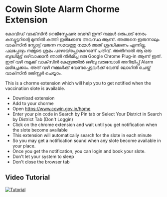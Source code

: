 # Cowin Slote Alarm Chorme Extension

കോവിഡ് വാക്‌സിൻ റെജിസ്ട്രേഷനു വേണ്ടി ഇന്ന് നമ്മൾ ഒരുപാട് നേരം കമ്പ്യൂട്ടറിന്റെ മുന്നിൽ കുത്തി ഇരിക്കേണ്ട അവസ്ഥ ആണ്. അങ്ങനെ ഇരുന്നാലും വാക്‌സിൻ സ്ലോട്ട് വരുന്ന സമയത്തു നമ്മൾ അത് ശ്രദ്ധിക്കണം എന്നില്ല. പലപ്പോഴും നമ്മുടെ ശ്രമം പാഴായിപ്പോകാറാണ് പതിവ്. അതിനാൽ ആ ഒരു ബുദ്ധിമുട്ട് ഒഴിവാക്കാൻ ഞാൻ നിർമിച്ച ഒരു Google Chrome Plug-in ആണ് ഇത്. ഇത് വഴി നമുക്ക് വാക്‌സിൻ കേന്ദ്രത്തിൽ ഒഴിവു വരുമ്പോൾ അറിയിപ്പ് Alarm ലഭിച്ചേക്കാം. അത് വഴി നമ്മൾക്ക് വേണ്ടപ്പെട്ടവർക്ക് വേണ്ടി ലോഗിൻ ചെയ്ത് വാക്‌സിൻ രജിസ്റ്റർ ചെയ്യാം.



This is a chorme extension which will help you to get notified when the vaccination slote is available.

- Download extension
- Add to your chorme
- Open https://www.cowin.gov.in/home
- Enter your pin code in Search by Pin tab or Select Your District in Search by District Tab (Don't Loggin)
- Click on the chrome extension and wait until you get notification when the slote become available
- This extension will automatically search for the slote in each minute
- So you may get a notification sound when any slote become available in your place.
- Once you get the notification, you can login and book your slote.
- Don't let your system to sleep
- Don't close the browser tab


## Video Tutorial

[![Tutorial](https://img.youtube.com/vi/3zLrCu_Sg4E/0.jpg)](https://www.youtube.com/watch?v=3zLrCu_Sg4E)
